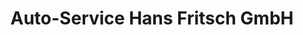 ---
title: "Auto-Service Hans Fritsch GmbH"
url: /berumbur/auto-service-hans-fritsch-gmbh/
shop: Autowerkstatt
---